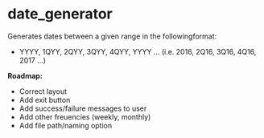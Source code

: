 # date_generator
Generates dates between a given range in the followingformat:
* YYYY, 1QYY, 2QYY, 3QYY, 4QYY, YYYY ... (i.e. 2016, 2Q16, 3Q16, 4Q16, 2017 ...)

<b> Roadmap: </b>

* Correct layout
* Add exit button
* Add success/failure messages to user
* Add other freuencies (weekly, monthly)
* Add file path/naming option
